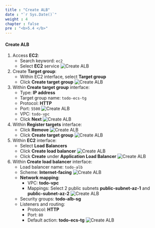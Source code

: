 ```yaml
---
title : "Create ALB"
date : "`r Sys.Date()`"
weight : 4
chapter : false
pre : "<b>5.4 </b>"
---
```

#### Create ALB
1. Access **EC2**:
    - Search keyword: `ec2`
    - Select **EC2** service
    ![Create ALB](/images/5-ecs-service-deployment/ecs_setup_alb_1.png)
2. Create **Target group**:
    - Within EC2 interface, select **Target group**
    - Click **Create target group**
    ![Create ALB](/images/5-ecs-service-deployment/ecs_setup_alb_2.png)
3. Within **Create target group** interface:
    - Type: **IP address**
    - Target group name: `todo-ecs-tg`
    - Protocol: **HTTP**
    - Port: `5500`
    ![Create ALB](/images/5-ecs-service-deployment/ecs_setup_alb_3.png)
    - VPC: `todo-vpc`
    - Click **Next**
    ![Create ALB](/images/5-ecs-service-deployment/ecs_setup_alb_4.png)
4. Within **Register targets** interface:
    - Click **Remove**
    ![Create ALB](/images/5-ecs-service-deployment/ecs_setup_alb_5.png)
    - Click **Create target group**
    ![Create ALB](/images/5-ecs-service-deployment/ecs_setup_alb_6.png)
5. Within **EC2** interface:
    - Select **Load Balancers**
    - Click **Create load balancer**
    ![Create ALB](/images/5-ecs-service-deployment/ecs_setup_alb_7.png)
    - Click **Create** under **Application Load Balancer**
    ![Create ALB](/images/5-ecs-service-deployment/ecs_setup_alb_8.png)
6. Within **Create load balancer** interface:
    - Load balancer name: `todo-alb`
    - Scheme: **Internet-facing**
    ![Create ALB](/images/5-ecs-service-deployment/ecs_setup_alb_9.png)
    - **Network mapping**:
      - VPC: **todo-vpc**
      - Mappings: Select 2 public subnets **public-subnet-az-1** and **public-subnet-az-2**
    ![Create ALB](/images/5-ecs-service-deployment/ecs_setup_alb_10.png)
    - Security groups: **todo-alb-sg**
    - Listeners and routing:
      - Protocol: **HTTP**
      - Port: `80`
      - Default action: **todo-ecs-tg**
    ![Create ALB](/images/5-ecs-service-deployment/ecs_setup_alb_11.png)